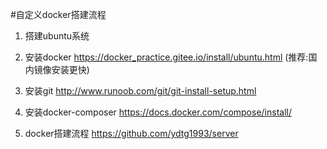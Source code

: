 #自定义docker搭建流程
1. 搭建ubuntu系统

2. 安装docker
https://docker_practice.gitee.io/install/ubuntu.html (推荐:国内镜像安装更快)

3. 安装git
http://www.runoob.com/git/git-install-setup.html

4. 安装docker-composer
https://docs.docker.com/compose/install/

5. docker搭建流程
https://github.com/ydtg1993/server